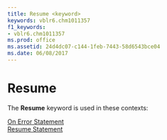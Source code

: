 ```yaml
---
title: Resume <keyword>
keywords: vblr6.chm1011357
f1_keywords:
- vblr6.chm1011357
ms.prod: office
ms.assetid: 24d4dc07-c144-1feb-7443-58d6543bce04
ms.date: 06/08/2017
---
```



# Resume <keyword>

The  **Resume** keyword is used in these contexts:

[On Error Statement](on-error-statement.md)<br/>[Resume Statement](resume-statement.md)<br/>


